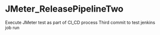 # JMeter_ReleasePipelineTwo
Execute JMeter test as part of CI_CD process
Third commit to test jenkins job run
